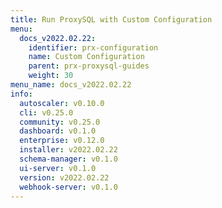 ```yaml
---
title: Run ProxySQL with Custom Configuration
menu:
  docs_v2022.02.22:
    identifier: prx-configuration
    name: Custom Configuration
    parent: prx-proxysql-guides
    weight: 30
menu_name: docs_v2022.02.22
info:
  autoscaler: v0.10.0
  cli: v0.25.0
  community: v0.25.0
  dashboard: v0.1.0
  enterprise: v0.12.0
  installer: v2022.02.22
  schema-manager: v0.1.0
  ui-server: v0.1.0
  version: v2022.02.22
  webhook-server: v0.1.0
---
```


